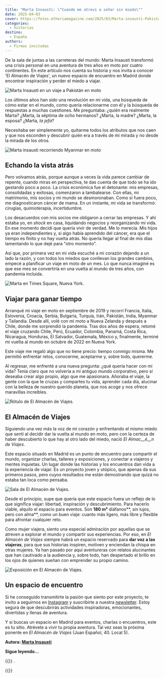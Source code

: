 ```yaml
---
title: "Marta Insausti: \"Cuando me atreví a soñar sin miedo\""
date: 2025-04-03
cover: https://fotos.etheriamagazine.com/2025/03/Marta-insausti-Pakistan.jpeg
categories: 
  - historias
destino: 
  - España
authors: 
  - Firmas invitadas
---
```


De la sala de juntas a las carreteras del mundo: Marta Insausti transformó una crisis 
personal en una aventura de tres años en moto por cuatro continentes. En este artículo 
nos cuenta su historia y nos invita a conocer 'El Almacén de Viajes', un nuevo espacio 
de encuentro en Madrid donde encontrar inspiración y perder el miedo a viajar. 

![Marta Insausti en un viaje a Pakistán en moto](https://fotos.etheriamagazine.com/2025/03/Marta-insausti-Pakistan.jpeg "Marta Insausti en un viaje a Pakistán.")

Los últimos años han sido una revolución en mi vida, una búsqueda de cómo estar en el 
mundo, como quería relacionarme con él y la búsqueda de respuestas a muchas cuestiones. 
Me preguntaba: ¿quién era realmente Marta? ¿Marta, la séptima de ocho hermanos? ¿Marta, 
la madre? ¿Marta, la esposa? ¿Marta, _la jefa_? 

Necesitaba ser simplemente yo, quitarme todos los atributos que nos caen y que nos 
esconden y descubrir quién era a través de mi mirada y no desde la mirada de los otros. 

![Marta insausti recorriendo Myanmar en moto](https://fotos.etheriamagazine.com/2025/04/marta-insausti-Myanmar.jpeg "Recorriendo Myanmar en moto.")

## Echando la vista atrás

Pero volvamos atrás, porque aunque a veces la vida parece cambiar de repente, cuando 
miras en perspectiva, te das cuenta de que todo se ha ido gestando poco a poco. La 
crisis económica fue el detonante: mis empresas, consolidadas y exitosas, comenzaron a 
tambalearse. Con ellas, mi matrimonio, mis socios y mi mundo se desmoronaban. Como si 
fuera poco, me diagnosticaron cáncer de mama. En un instante, mi vida se transformó: 
cirugías, quimioterapia, incertidumbre. 

Los desacuerdos con mis socios me obligaron a cerrar las empresas. Y ahí estaba yo, en 
_shock_ en casa, liquidando negocios y reorganizando mi vida. En ese momento decidí que 
quería vivir de verdad. Me lo merecía. Mis hijos ya eran independientes y, si algo había 
aprendido del cáncer, era que el tiempo es finito y no hay vuelta atrás. No quería 
llegar al final de mis días lamentando lo que dejé para "otro momento”. 

Así que, por primera vez en mi vida escuché a mi corazón dejando a un lado la razón, y 
con todos los miedos que conllevan los grandes cambios, empecé a planificar un viaje en 
moto de un mes. Lo que nunca imaginé es que ese mes se convertiría en una vuelta al 
mundo de tres años, con pandemia incluida. 

![Marta en Times Square, Nueva York.](https://fotos.etheriamagazine.com/2025/03/marta-insausti-nY-times-square.jpg "Marta Insausti en Times Square, Nueva York.")

## Viajar para ganar tiempo

Arranqué mi viaje en moto en septiembre de 2019 y recorrí Francia, Italia, Eslovenia, 
Croacia, Serbia, Bulgaria, Turquía, Irán, Pakistán, India, Myanmar y Tailandia. Desde 
allí, volé con mi moto a Nueva Zelanda y después a Chile, donde me sorprendió la 
pandemia. Tras dos años de espera, retomé el viaje cruzando Chile, Perú, Ecuador, 
Colombia, Panamá, Costa Rica, Nicaragua, Honduras, El Salvador, Guatemala, México y, 
finalmente, terminé mi vuelta al mundo en octubre de 2022 en Nueva York. 

Este viaje me regaló algo que no tiene precio: tiempo conmigo misma. Me permitió 
enfrentar retos, conocerme, aceptarme y, sobre todo, quererme. 

Al regresar, me enfrenté a una nueva pregunta: ¿qué quería hacer con mi vida? Tenía 
claro que no volvería a mi antiguo mundo corporativo, pero sí deseaba crear algo propio, 
algo que me apasionara. Añoraba el viaje, la gente con la que te cruzas y compartes tu 
vida, aprender cada día, alucinar con la belleza de nuestro querido planeta, que nos 
acoge y nos ofrece maravillas increíbles. 

![Rótulo de El Almacén de Viajes.](https://fotos.etheriamagazine.com/2025/03/El-Almacen-viajes.jpg "Rótulo de El Almacén de Viajes.")

## El Almacén de Viajes

Siguiendo una vez más la voz de mi corazón y enfrentando el mismo miedo que sentí al 
decidir dar la vuelta al mundo en moto, pero con la certeza de haber descubierto lo que 
hay al otro lado del miedo, nació _El Almac__é__n de Viajes_. 

Este espacio situado en Madrid es un punto de encuentro para compartir el mundo, 
organizar charlas, talleres y exposiciones, y conectar a viajeros y mentes inquietas. Un 
lugar donde las historias y los encuentros dan vida a la experiencia de viajar. Es un 
proyecto joven y utópico, que apenas da sus primeros pasos, pero cuyos resultados me 
están demostrando que quizá no estaba tan loca como pensaba. 

![Sala de El Almacén de Viajes.](https://fotos.etheriamagazine.com/2025/03/encuentro-almacen-viajes.jpg "El Almacén de Viajes es un espacio de encuentro en Madrid.")

Desde el principio, supe que quería que este espacio fuera un reflejo de lo que 
significa viajar: libertad, inspiración y descubrimiento. Para hacerlo viable, alquilo 
el espacio para eventos. Son **180 m²** diáfanos**, sin lujos, pero con alma**, como un 
buen viaje: cuanto más ligero, más libre y flexible para afrontar cualquier reto. 

Como mujer viajera, siento una especial admiración por aquellas que se atreven a 
explorar el mundo y compartir sus experiencias. Por eso, en _El Almacén de Viajes_ 
siempre habrá un espacio reservado para **dar voz a las viajeras**, para que sus 
historias inspiren, motiven y enciendan la chispa en otras mujeres. Ya han pasado por 
aquí aventureras con relatos alucinantes que han cautivado a la audiencia y, sobre todo, 
han despertado el brillo en los ojos de quienes sueñan con emprender su propio camino. 

![Exposición en El Almacén de Viajes.](https://fotos.etheriamagazine.com/2025/03/Exposicion-almacen-viajes.jpg "Exposición en El Almacén de Viajes.")

## Un espacio de encuentro

Si he conseguido transmitirte la pasión que siento por este proyecto, te invito a 
seguirnos en [Instagram](https://www.instagram.com/elalmacendeviajes) y suscribirte a 
nuestra [newsletter](https://elalmacendeviajes.com/). Estoy segura de que descubrirás 
actividades inspiradoras, emocionantes, divertidas y llenas de aventura. 

Y si buscas un espacio en Madrid para eventos, charlas o encuentros, este es tu sitio. 
Atrévete a vivir tu propia aventura. Tal vez seas la próxima ponente en _El Almacén de 
Viajes_ (Juan Español, 40. Local 5). 

**Autora: [Marta Insausti](https://www.instagram.com/lamotera/)** 



**Sigue leyendo...** 

{{<reflink path=posts/2025/01/viajar-sola-a-taiwan-consejos-sania-jelic >}} . 

{{<reflink path=posts/2024/10/20-consejos-para-viajar-como-una-jefaza-empoderada-y-duena-de-tus-aventuras >}}
 

 